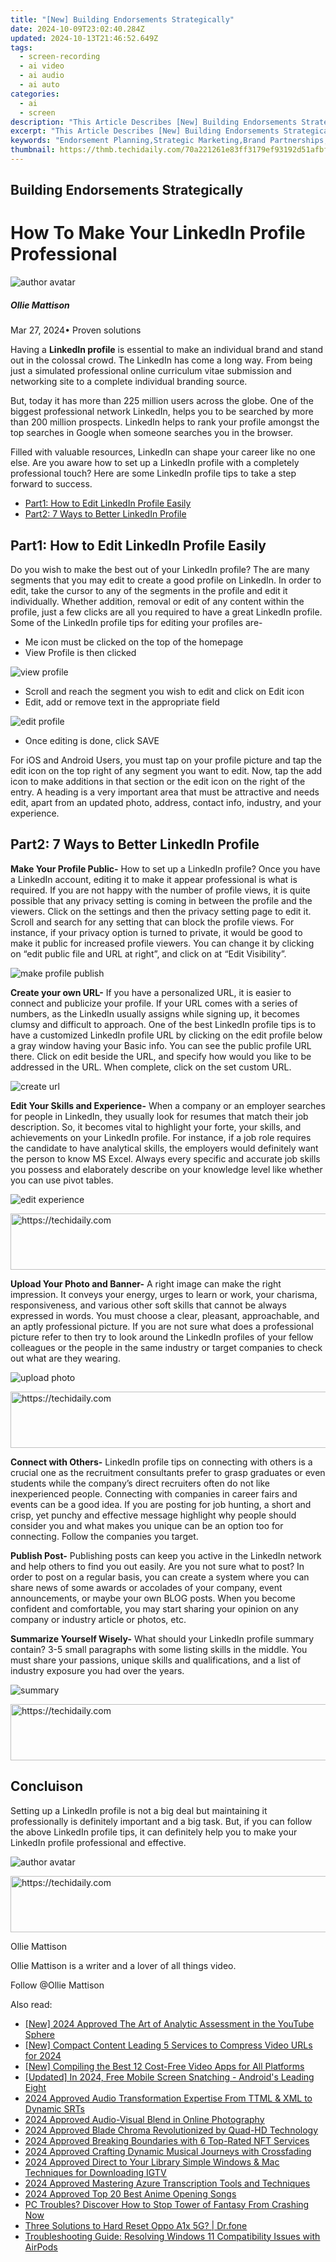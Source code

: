 ```yaml
---
title: "[New] Building Endorsements Strategically"
date: 2024-10-09T23:02:40.284Z
updated: 2024-10-13T21:46:52.649Z
tags: 
  - screen-recording
  - ai video
  - ai audio
  - ai auto
categories: 
  - ai
  - screen
description: "This Article Describes [New] Building Endorsements Strategically"
excerpt: "This Article Describes [New] Building Endorsements Strategically"
keywords: "Endorsement Planning,Strategic Marketing,Brand Partnerships,Authority Building,Influence Leveraging,Promotional Synergy,Collaborative Growth"
thumbnail: https://thmb.techidaily.com/70a221261e83ff3179ef93192d51afbff1f7257579ffa960f9e7a085032e4b04.png
---
```


## Building Endorsements Strategically

# How To Make Your LinkedIn Profile Professional

![author avatar](https://images.wondershare.com/filmora/article-images/ollie-mattison.jpg)

##### Ollie Mattison

 Mar 27, 2024• Proven solutions

 Having a **LinkedIn profile** is essential to make an individual brand and stand out in the colossal crowd. The LinkedIn has come a long way. From being just a simulated professional online curriculum vitae submission and networking site to a complete individual branding source.

 But, today it has more than 225 million users across the globe. One of the biggest professional network LinkedIn, helps you to be searched by more than 200 million prospects. LinkedIn helps to rank your profile amongst the top searches in Google when someone searches you in the browser.

 Filled with valuable resources, LinkedIn can shape your career like no one else. Are you aware how to set up a LinkedIn profile with a completely professional touch? Here are some LinkedIn profile tips to take a step forward to success.

* [Part1: How to Edit LinkedIn Profile Easily](#part1)
* [Part2: 7 Ways to Better LinkedIn Profile](#part2)

## Part1: How to Edit LinkedIn Profile Easily

 Do you wish to make the best out of your LinkedIn profile? The are many segments that you may edit to create a good profile on LinkedIn. In order to edit, take the cursor to any of the segments in the profile and edit it individually. Whether addition, removal or edit of any content within the profile, just a few clicks are all you required to have a great LinkedIn profile. Some of the LinkedIn profile tips for editing your profiles are-

* Me icon must be clicked on the top of the homepage
* View Profile is then clicked
  
![view profile](https://images.wondershare.com/filmora/article-images/view-profile.jpg)

* Scroll and reach the segment you wish to edit and click on Edit icon
* Edit, add or remove text in the appropriate field
  
![edit profile]( https://images.wondershare.com/filmora/article-images/edit-profile.JPG)

* Once editing is done, click SAVE

 For iOS and Android Users, you must tap on your profile picture and tap the edit icon on the top right of any segment you want to edit. Now, tap the add icon to make additions in that section or the edit icon on the right of the entry. A heading is a very important area that must be attractive and needs edit, apart from an updated photo, address, contact info, industry, and your experience.

## Part2: 7 Ways to Better LinkedIn Profile

**Make Your Profile Public-** How to set up a LinkedIn profile? Once you have a LinkedIn account, editing it to make it appear professional is what is required. If you are not happy with the number of profile views, it is quite possible that any privacy setting is coming in between the profile and the viewers. Click on the settings and then the privacy setting page to edit it. Scroll and search for any setting that can block the profile views. For instance, if your privacy option is turned to private, it would be good to make it public for increased profile viewers. You can change it by clicking on “edit public file and URL at right”, and click on at “Edit Visibility”.

![make profile publish](https://images.wondershare.com/filmora/article-images/make-it-public.JPG)

**Create your own URL-** If you have a personalized URL, it is easier to connect and publicize your profile. If your URL comes with a series of numbers, as the LinkedIn usually assigns while signing up, it becomes clumsy and difficult to approach. One of the best LinkedIn profile tips is to have a customized LinkedIn profile URL by clicking on the edit profile below a gray window having your Basic info. You can see the public profile URL there. Click on edit beside the URL, and specify how would you like to be addressed in the URL. When complete, click on the set custom URL.

![create url](https://images.wondershare.com/filmora/article-images/create-url.JPG)

**Edit Your Skills and Experience-** When a company or an employer searches for people in LinkedIn, they usually look for resumes that match their job description. So, it becomes vital to highlight your forte, your skills, and achievements on your LinkedIn profile. For instance, if a job role requires the candidate to have analytical skills, the employers would definitely want the person to know MS Excel. Always every specific and accurate job skills you possess and elaborately describe on your knowledge level like whether you can use pivot tables.

![edit experience](https://images.wondershare.com/filmora/article-images/edit-experience.JPG)

<!-- affiliate ads begin -->
<a href="https://aligracehair.sjv.io/c/5597632/1915810/19272" target="_top" id="1915810">
  <img src="//a.impactradius-go.com/display-ad/19272-1915810" border="0" alt="https://techidaily.com" width="728" height="90"/>
</a>
<img height="0" width="0" src="https://aligracehair.sjv.io/i/5597632/1915810/19272" style="position:absolute;visibility:hidden;" border="0" />
<!-- affiliate ads end -->

**Upload Your Photo and Banner-** A right image can make the right impression. It conveys your energy, urges to learn or work, your charisma, responsiveness, and various other soft skills that cannot be always expressed in words. You must choose a clear, pleasant, approachable, and an aptly professional picture. If you are not sure what does a professional picture refer to then try to look around the LinkedIn profiles of your fellow colleagues or the people in the same industry or target companies to check out what are they wearing.

![upload photo](https://images.wondershare.com/filmora/article-images/upload-photo.JPG)

<!-- affiliate ads begin -->
<a href="https://appsumo.8odi.net/c/5597632/2068433/7443" target="_top" id="2068433">
  <img src="//a.impactradius-go.com/display-ad/7443-2068433" border="0" alt="https://techidaily.com" width="728" height="90"/>
</a>
<img height="0" width="0" src="https://appsumo.8odi.net/i/5597632/2068433/7443" style="position:absolute;visibility:hidden;" border="0" />
<!-- affiliate ads end -->

**Connect with Others-** LinkedIn profile tips on connecting with others is a crucial one as the recruitment consultants prefer to grasp graduates or even students while the company’s direct recruiters often do not like inexperienced people. Connecting with companies in career fairs and events can be a good idea. If you are posting for job hunting, a short and crisp, yet punchy and effective message highlight why people should consider you and what makes you unique can be an option too for connecting. Follow the companies you target.

**Publish Post-** Publishing posts can keep you active in the LinkedIn network and help others to find you out easily. Are you not sure what to post? In order to post on a regular basis, you can create a system where you can share news of some awards or accolades of your company, event announcements, or maybe your own BLOG posts. When you become confident and comfortable, you may start sharing your opinion on any company or industry article or photos, etc.

**Summarize Yourself Wisely-** What should your LinkedIn profile summary contain? 3-5 small paragraphs with some listing skills in the middle. You must share your passions, unique skills and qualifications, and a list of industry exposure you had over the years.

![summary](https://images.wondershare.com/filmora/article-images/summary.JPG)

<!-- affiliate ads begin -->
<a href="https://laganoo.pxf.io/c/5597632/1484950/16446" target="_top" id="1484950">
  <img src="//a.impactradius-go.com/display-ad/16446-1484950" border="0" alt="https://techidaily.com" width="728" height="90"/>
</a>
<img height="0" width="0" src="https://laganoo.pxf.io/i/5597632/1484950/16446" style="position:absolute;visibility:hidden;" border="0" />
<!-- affiliate ads end -->

## Concluison

 Setting up a LinkedIn profile is not a big deal but maintaining it professionally is definitely important and a big task. But, if you can follow the above LinkedIn profile tips, it can definitely help you to make your LinkedIn profile professional and effective.

![author avatar](https://images.wondershare.com/filmora/article-images/ollie-mattison.jpg)

<!-- affiliate ads begin -->
<a href="https://unicoeye.pxf.io/c/5597632/2134248/18498" target="_top" id="2134248">
  <img src="//a.impactradius-go.com/display-ad/18498-2134248" border="0" alt="https://techidaily.com" width="728" height="90"/>
</a>
<img height="0" width="0" src="https://unicoeye.pxf.io/i/5597632/2134248/18498" style="position:absolute;visibility:hidden;" border="0" />
<!-- affiliate ads end -->

Ollie Mattison

Ollie Mattison is a writer and a lover of all things video.

Follow @Ollie Mattison

<ins class="adsbygoogle"
      style="display:block"
      data-ad-client="ca-pub-7571918770474297"
      data-ad-slot="8358498916"
      data-ad-format="auto"
      data-full-width-responsive="true"></ins>

<span class="atpl-alsoreadstyle">Also read:</span>
<div><ul>
<li><a href="https://youtube-data.techidaily.com/024-approved-the-art-of-analytic-assessment-in-the-youtube-sphere/"><u>[New] 2024 Approved The Art of Analytic Assessment in the YouTube Sphere</u></a></li>
<li><a href="https://eaxpv-info.techidaily.com/new-compact-content-leading-5-services-to-compress-video-urls-for-2024/"><u>[New] Compact Content Leading 5 Services to Compress Video URLs for 2024</u></a></li>
<li><a href="https://extra-tips.techidaily.com/new-compiling-the-best-12-cost-free-video-apps-for-all-platforms/"><u>[New] Compiling the Best 12 Cost-Free Video Apps for All Platforms</u></a></li>
<li><a href="https://video-capture.techidaily.com/updated-in-2024-free-mobile-screen-snatching-androids-leading-eight/"><u>[Updated] In 2024, Free Mobile Screen Snatching - Android's Leading Eight</u></a></li>
<li><a href="https://extra-hints.techidaily.com/2024-approved-audio-transformation-expertise-from-ttml-and-xml-to-dynamic-srts/"><u>2024 Approved Audio Transformation Expertise From TTML & XML to Dynamic SRTs</u></a></li>
<li><a href="https://extra-hints.techidaily.com/2024-approved-audio-visual-blend-in-online-photography/"><u>2024 Approved Audio-Visual Blend in Online Photography</u></a></li>
<li><a href="https://extra-hints.techidaily.com/2024-approved-blade-chroma-revolutionized-by-quad-hd-technology/"><u>2024 Approved Blade Chroma Revolutionized by Quad-HD Technology</u></a></li>
<li><a href="https://extra-hints.techidaily.com/2024-approved-breaking-boundaries-with-6-top-rated-nft-services/"><u>2024 Approved Breaking Boundaries with 6 Top-Rated NFT Services</u></a></li>
<li><a href="https://extra-hints.techidaily.com/2024-approved-crafting-dynamic-musical-journeys-with-crossfading/"><u>2024 Approved Crafting Dynamic Musical Journeys with Crossfading</u></a></li>
<li><a href="https://instagram-video-recordings.techidaily.com/2024-approved-direct-to-your-library-simple-windows-and-mac-techniques-for-downloading-igtv/"><u>2024 Approved Direct to Your Library Simple Windows & Mac Techniques for Downloading IGTV</u></a></li>
<li><a href="https://extra-approaches.techidaily.com/2024-approved-mastering-azure-transcription-tools-and-techniques/"><u>2024 Approved Mastering Azure Transcription Tools and Techniques</u></a></li>
<li><a href="https://extra-hints.techidaily.com/2024-approved-top-20-best-anime-opening-songs/"><u>2024 Approved Top 20 Best Anime Opening Songs</u></a></li>
<li><a href="https://program-issues.techidaily.com/pc-troubles-discover-how-to-stop-tower-of-fantasy-from-crashing-now/"><u>PC Troubles? Discover How to Stop Tower of Fantasy From Crashing Now</u></a></li>
<li><a href="https://techidaily.com/three-solutions-to-hard-reset-oppo-a1x-5g-drfone-by-drfone-reset-android-reset-android/"><u>Three Solutions to Hard Reset Oppo A1x 5G? | Dr.fone</u></a></li>
<li><a href="https://win-howtos.techidaily.com/troubleshooting-guide-resolving-windows-11-compatibility-issues-with-airpods/"><u>Troubleshooting Guide: Resolving Windows 11 Compatibility Issues with AirPods</u></a></li>
</ul></div>

